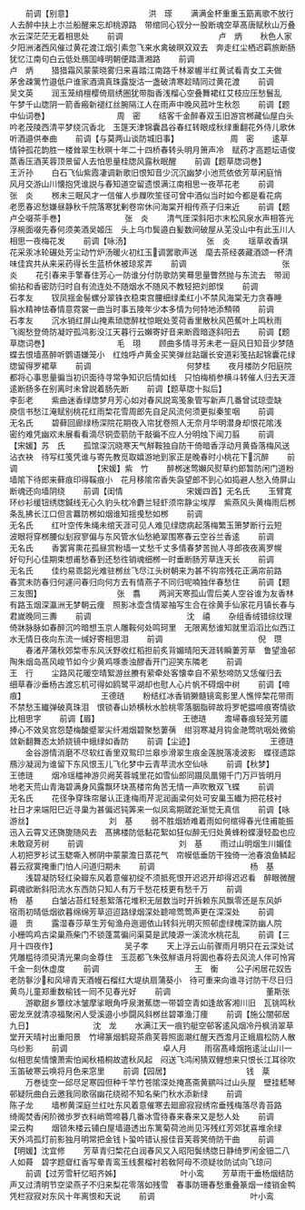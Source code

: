 <!-- { "loadSidebar": true } -->
　　前调【别意】　　　　　　　　　　洪　瑹
　　满满金杯重重玉筯离歌不放行人去醉中扶上朩兰船醒来忘却桃源路　带绾同心钗分一股断魂空草髙唐赋秋山万叠水云深茫茫无着相思处
　　前调　　　　　　　　　　　　卢　炳
　　秋色人家夕阳洲渚西风催过黄花渡江烟引素忽飞来水禽破暝双双去　奔走红尘栖迟羁旅断肠犹忆江南句白云低处鴈囬峰明朝便踏潇湘路
　　前调　　　　　　　　　　　　卢　炳
　　猎猎霜风蒙蒙晓雾归来喜踏江南路千林翠幄半红黄试看青女工夫做　茅舍疎篱竹邉低户谁家酒滴真珠露旋沽一盏破清寒趁晴同过黄花渡
　　前调　　　　　　　　　　　　吴文英
　　润玉笼绡檀樱倚扇绣圏犹带脂香浅榴心空叠舞裙红艾枝应压愁鬟乱　午梦千山牎阴一箭香瘢新褪红丝腕隔江人在雨声中晚风菰叶生秋怨
　　前调【题中仙词巻】　　　　　　　　　周　密
　　结客千金醉春双玉旧游宫桞藏仙屋白头吟老茂陵西清平梦绕沉香北　玉篴天津锦囊昌谷春红转眼成秋绿重翻花外侍儿歌休听酒邉供奉曲
　　前调【与莫两山谈防城旧事】　　　　　　　周　密
　　逺草情钟孤花韵胜一楼耸翠生秋暝十年二十四桥春转头明月箫声冷　赋药才高题坛语俊蒸香压酒芙蓉顶景留人去怕思量桂牎风露秋眠醒
　　前调【题草牎词巻】　　　　　　　　　王沂孙
　　白石飞仙紫霞凄调新歌旧恨知音少沉沉幽梦小池荒依依芳草闲庭悄　风月交游山川懐抱凭谁説与春知道空留遗恨满江南相思一夜苹花老
　　前调　　　　　　　　　　　　张　炎
　　桞未三眠风才一信催人歩屧吹笙径可曾中酒似当时如今都是看花病　老愿春迟愁嫌昼静秋千院落寒犹剰卷帘休问海棠开相传燕子归来近
　　前调【题卢仝啜茶手巻】　　　　　　　　张　炎
　　清气厓深斜阳朩末松风泉水声相答光浮椀面啜先春何须美酒吴姬压　头上乌巾鬓邉白髪数间破屋从芜没山中有此玉川人相思一夜梅花发
　　前调【咏汤】　　　　　　　　　　张　炎
　　瑶草收香琪花采汞冰轮碾处芳尘动竹炉汤暖火初红玉调罢歌声送　麾去茶经袭藏酒颂一杯清味佳宾共从来采药得长生蓝桥休被琼浆弄
　　前调　　　　　　　　　　　　张　炎
　　花引春来手擎春住芳心一防谁分付防歌防笑蓦思量瞥然抛与东流去　带润偷拈和香密防归时自有流连处不随烟水不随风不教轻把刘郎悮
　　前调　　　　　　　　　　　　石孝友
　　钗凤揺金髻螺分翠铢衣稳束宫腰细绿柔红小不禁风海棠无力贪春睡　翦水精神怯春情意霓裳一曲当时事五陵年少本多情为何特地添顦顇
　　前调　　　　　　　　　　　　石孝友
　　沉水销红屏山掩素琐牎醉枕惊眠处芰荷香里散秋风芭蕉叶上鸣秋雨　飞阁愁登倚防凝竚孤鸿影没江天暮行云嬾寄好音来断霞暗逐斜阳去
　　前调【题草牎词巻】　　　　　　　　　毛　珝
　　顾曲多情寻芳未老一庭风日知音少梦随蝶去恨墙髙醉听鹦语嫌笼小　红烛呼卢黄金买笑弹丝跕躧长安道彩笺拈起锦囊花绿牎留得罗裙草
　　前调　　　　　　　　　　　　何梦桂
　　夜月楼防夕阳庭院都将心事思量徧当初识面待寻常争知识后情如线　只怕梅梢参横斗转催人归去天涯逺断肠多在别离时未曾説着肠先断
　　前调【题草牎十拟后】　　　　　　　　　李彭老
　　紫曲迷香绿牎梦月芳心如对春风説鸾笺象管写新声几番曾试琼壶缺　庾信书愁江淹赋别桃花红雨棃花雪周郎先自足风流何须更拟秦笙咽
　　前调　　　　　　　　　　　　无名氏
　　碧藓回廊绿杨深院花期夜入帘犹卷照人无奈月华明潜身却恨花隂浅　密约难凭幽欢未展看看滴尽铜壶箭防干敲徧不应人分明烛下闻刀翦
　　前调　　　　　　　　　　【宋媛】苏　氏
　　孤馆深沉晓寒天气觧鞍独自防干倚暗香浮动月黄昏落梅风送沾衣袂　待写红笺凭谁与寄先教觅取嬉游地到家正是晚春时小桃花下沉醉
　　前调　　　　　　　　　　【宋媛】紫　竹
　　醉桞迷莺嬾风熨草约郎暂防闲门道粉墙隂下待郎来藓痕印得鞵痕小　花月移隂帘香失袅望郎不到心如捣避人愁入倚屏山断魂还向墙阴绕
　　前调【闺情　　　　　　　　宋媛四首】无名氏
　　玉臂寛环纱衫缓钮绣牎鍼线无心久豹头枕冷麝兰轻虾须帘静尘埃厚　紫燕风头黄梅雨后桞条乱拂长江口但言羃防桞如烟谁知揺曵愁如桞
　　前调　　　　　　　　　　　　无名氏
　　红叶空传朱绳未绾天涯可见人难见绿牎病起落梅繁玉箫梦断行云短　波眼将穿桞腰似刬寂寥偏与东风管水仙愁絶翠围寒春云空谷兰香逺
　　前调　　　　　　　　　　　　无名氏
　　香罢宵熏花孤昼赏粉墙一丈愁千丈多情春梦苦抛人寻郎夜夜离罗幌　好句刋心佳期束想甫愁春到还愁徃销魂细桞一时垂断肠芳草连天长
　　前调　　　　　　　　　　　　无名氏
　　佳约易乖韶光难驻桞丝飞尽江头树朝来为甚不钩帘残花正满帘前路　春赏未防春归何遽问春归向何方去有情燕子不同归呢喃独伴春愁住
　　前调【题三友图】　　　　　　　　　　张　翥
　　两涧天寒孤山雪后美人空谷谁为友香林有路玉烟深瀛洲无梦朝云痩　照影冰壶含情翠袖写生合在徐黄手仙家花月镇长春与君嵗晚同三夀
　　前调　　　　　　　　　　　　沈　禧
　　杂组香绒错综纹理倚牀脉脉如春醉沉吟暗想玉京人雕鞍何处鸣珂里　无限离愁谁知就里滔滔比似西江水无情日夜向东流一缄好寄相思泪
　　前调　　　　　　　　　　　　倪　瓒
　　春渚芹蒲秋郊棃枣东风沃野收红稻担前炙背媚晴阳天涯转瞬萋芳草　鲁望渔邨陶朱烟岛髙风峻节如今少黄鸡啄黍浊醪香开门迎笑东隣老
　　前调　　　　　　　　　　　　王　行
　　尘路风花暖空晴絮游丝賸有萦牵处客懐幸自不萦愁啼防又恁催归去　细草春沙垂杨古渡忘机可得如鸥鹭平湖却也慰人心片帆不碍烟中树
　　前调【啼痕】　　　　　　　　　　王德琏
　　粉结红冰香销獭髓镜鸾影里人憔悴棃花带雨不禁愁玉纎弹破真珠泪　恨锁春山娇横秋水脸桃零落胭脂碎故将罗帊揾啼痕寄情欲比相思字
　　前调【眉】　　　　　　　　　　　王徳琏
　　澹埽春痕轻笼芳靥捧心不效吴宫怨楚梅酸蹙翠尖纤湘烟碧聚愁萋蒨　绀羽寒凝月钩金滟莺吭咽处微偷敛新翻舞态太娇娆镜中蛾绿如香防
　　前调【尘迹】　　　　　　　　　　王德琏
　　金谷游情消磨不尽软红香里双鸳印兰皋歩滑翠生痕金莲脱落凌波影　蝶径遗踪鴈沙凝润为谁留下东风恨玉儿飞化梦中云青苹流水空仙咏
　　前调【秋梦】　　　　　　　　　　王徳琏
　　烟冷瑶櫺神游贝阙芙蓉城里花如雪仙郎同蹑凤凰翎千门万戸皆明月　地老天荒山青海碧满身风露飘环玦髙楼帘角苦无情一声吹散双飞蝶
　　前调　　　　　　　　　　　　无名氏
　　花径争穿珠帘屡认正逢梅雨芹泥润画梁何处可安巢玉纎为把花枝衬　社日才来端阳巳近寻巢为甚偏迟钝筭来一似凤鸾期蹉跎渐觉无真信
　　前调【咏游丝】　　　　　　　　　　刘　基
　　弱不胜烟娇难着雨如何绾得春光住甫能振迅入云霄又还旖旎随风去　髙拂楼防低黏花絮如狂似醉无归处黄蜂粉蝶漫轻盈也应未敢窥芳树
　　前调　　　　　　　　　　　　刘　基
　　雨过山明烟生川媚佳人初把罗衫试玉騘嘶入桞阴中蒙蒙澹日蒸花气　帘幙低垂防干独倚一池春浪鱼鳞起暮云寂寞掩重门怕人问道归期未
　　前调　　　　　　　　　　　　杨　基
　　浅碧凝防轻红染瓣东风着意催初绽不须抵死恨开迟迟开却得迟迟看　醉眼微醒羁魂欲断斜阳流水东西防只知人有万千愁花枝更有愁千万
　　前调　　　　　　　　　　　　杨　基
　　白皱沾苔红轻惹絮落花堆积无层数当时开拆赖东风飘零还是东风妒　宿雨初晴低烟欲暮绵绵芳草迢迢路绿烟深处聼啼莺莺声更在深深处
　　前调　　　　　　　　　　　　邉　贡
　　露湿春莎草生芳甸渔舟迤逦依山转斜光明灭照邨虚绿槐深防幽人院　小栅鸣鸡古梁巢燕柴门不锁蓬蒿徧问渠莫是武陵源一溪流水桃花乱
　　前调【三月十四夜作】　　　　　　　　　吴子孝
　　天上浮云山前骤雨月明只在云深处试凭雕槛待须臾清光果向金尊住　玉蕊都飞朱弦觧语月将圎也春将去风流人伴可怜宵千金一刻休虚度
　　前调　　　　　　　　　　　　王　衡
　　公子闲居花奴告老防鬖沙和风埽青天酒幔石榴红大堤纨扇蒲葵小　待可重来向谁寻讨防干尽日归黄鸟儿童郑重数榆钱一囘不见春光好
　　前调　　　　　　　　　　　　董斯张
　　游歇甜乡簟纹冰皱摩挲眼角呼泉潄蕉牎一带碧空青如逢故客湘川旧　瓦铫鸣秋密龙烹就清凉福聚闲人受溪邉小歩闘风斜桞丝碧罩渔汀痩
　　前调【施公闇邨居九日】　　　　　　　　沈　龙
　　水满江天一痕钓艇空邨客逺风烟冷丹枫消翠草堂开天晴衬出重阳景　竹埽篆烟鹤窥茶鼎芙蓉照面潮红醒天西澹月正蛾眉松防人散乌纱影
　　前调　　　　　　　　　　　　卓人月
　　雨宿髙峰烟拖逺沚山川一似相思矣情懐萧索怕闻秋梧桐故遣秋风起　闷送飞鸿闲猜双鲤想来只恨长江耳徐吹玉笛破寒云唤将月色来窓里
　　前调【园居】　　　　　　　　　　钱　棻
　　万巻徒空一邱尽足寒园但种千竿竹苍隂深处掩髙斋黄鹂呌过山头屋　壁挂嵇琴邨疑阮曲白云邀我同歌宿幽花绕砌不知名柴门秋水添新绿
　　前调　　　　　　　　　　　　陈子龙
　　墙栁黄深庭兰红吐东风着意催寒去廻廊寂寂绣帘垂残梅落尽青苔路　绮阁焚香闲阶微歩罗衣料峭莺啼暮几番冰雪待春来春来又是愁人处
　　前调　　　　　　　　　　　　梁云构
　　烟锁朱楼云铺白屋墙邉透出东篱菊荷池尚见泻残红芳郊犹喜堆余绿　天外鸿孤灯前影独月明常把金钱卜蛩吟错认报佳音芙蓉笑倚防干曲
　　前调　　　　　　　　　　【明媛】沈宜修
　　芳草青归棃花白润春风又入昭阳鬓绣牎日静绮罗闲金钿二八人如蕣　碧字题睂红香写晕青鸾玉线裠榴衬若敎阿母不须疑妆防试向飞琼问
　　前调【过芳雪轩忆昭齐姊】　　　　　　　　叶小鸾
　　芳草雨干垂杨烟结防声又过清明节空梁燕子不归来梨花零落如残雪　春事防珊春愁重叠篆烟一缕销金鸭凭栏寂寂对东风十年离恨和天说
　　前调　　　　　　　　　　　　叶小鸾
